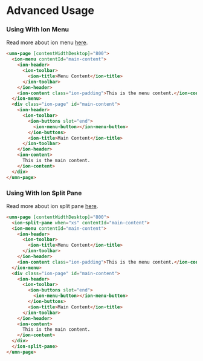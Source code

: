 # Advanced Usage

### Using With Ion Menu
Read more about ion menu [here](https://ionicframework.com/docs/api/menu).

```html
<umn-page [contentWidthDesktop]="800">
  <ion-menu contentId="main-content">
    <ion-header>
      <ion-toolbar>
        <ion-title>Menu Content</ion-title>
      </ion-toolbar>
    </ion-header>
    <ion-content class="ion-padding">This is the menu content.</ion-content>
  </ion-menu>
  <div class="ion-page" id="main-content">
    <ion-header>
      <ion-toolbar>
        <ion-buttons slot="end">
          <ion-menu-button></ion-menu-button>
        </ion-buttons>
        <ion-title>Main Content</ion-title>
      </ion-toolbar>
    </ion-header>
    <ion-content>
      This is the main content.
    </ion-content>
  </div>
</umn-page>
```

### Using With Ion Split Pane

Read more about ion split pane [here](https://ionicframework.com/docs/api/split-pane).

```html
<umn-page [contentWidthDesktop]="800">
  <ion-split-pane when="xs" contentId="main-content">
  <ion-menu contentId="main-content">
    <ion-header>
      <ion-toolbar>
        <ion-title>Menu Content</ion-title>
      </ion-toolbar>
    </ion-header>
    <ion-content class="ion-padding">This is the menu content.</ion-content>
  </ion-menu>
  <div class="ion-page" id="main-content">
    <ion-header>
      <ion-toolbar>
        <ion-buttons slot="end">
          <ion-menu-button></ion-menu-button>
        </ion-buttons>
        <ion-title>Main Content</ion-title>
      </ion-toolbar>
    </ion-header>
    <ion-content>
      This is the main content.
    </ion-content>
  </div>
  </ion-split-pane>
</umn-page>
```
